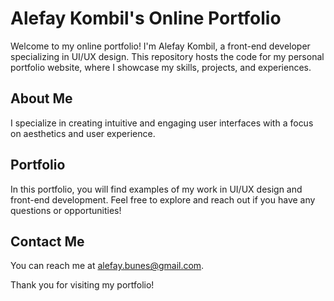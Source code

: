 # Alefay Kombil's Online Portfolio

Welcome to my online portfolio! I'm Alefay Kombil, a front-end developer specializing in UI/UX design. This repository hosts the code for my personal portfolio website, where I showcase my skills, projects, and experiences.

## About Me

I specialize in creating intuitive and engaging user interfaces with a focus on aesthetics and user experience.

## Portfolio

In this portfolio, you will find examples of my work in UI/UX design and front-end development. Feel free to explore and reach out if you have any questions or opportunities!

## Contact Me

You can reach me at alefay.bunes@gmail.com.

Thank you for visiting my portfolio!
